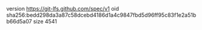 version https://git-lfs.github.com/spec/v1
oid sha256:bedd298da3a87c58dcebd4186d1a4c9847fbd5d96ff95c83f1e2a51bb66d5a07
size 4541
